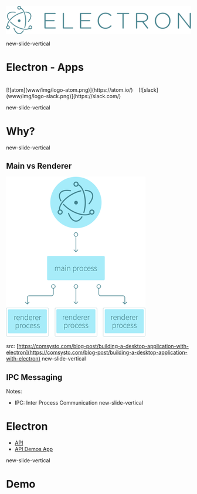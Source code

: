 [![electron](www/img/logo-electron.svg)](http://electron.atom.io/)


new-slide-vertical
# Electron - Apps

</br>
[![atom](www/img/logo-atom.png)](https://atom.io/) &nbsp;&nbsp; [![slack](www/img/logo-slack.png)](https://slack.com/)

new-slide-vertical

# Why?

new-slide-vertical

## Main vs Renderer

![](www/img/electron-processes.png)


src: [https://comsysto.com/blog-post/building-a-desktop-application-with-electron](https://comsysto.com/blog-post/building-a-desktop-application-with-electron)
new-slide-vertical

## IPC Messaging

Notes:
- IPC: Inter Process Communication
new-slide-vertical

# Electron

- [API](http://electron.atom.io/docs/api/)
- [API Demos App](http://electron.atom.io/#get-started)


new-slide-vertical
# Demo
